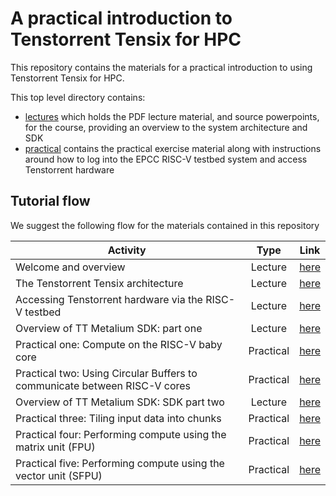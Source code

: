 # A practical introduction to Tenstorrent Tensix for HPC

This repository contains the materials for a practical introduction to using Tenstorrent Tensix for HPC. 

This top level directory contains:
* [lectures](lectures) which holds the PDF lecture material, and source powerpoints, for the course, providing an overview to the system architecture and SDK
* [practical](practical) contains the practical exercise material along with instructions around how to log into the EPCC RISC-V testbed system and access Tenstorrent hardware

## Tutorial flow

We suggest the following flow for the materials contained in this repository

| Activity        | Type           | Link |
| ------------- |:-------------:| :-------------:|
| Welcome and overview     | Lecture | [here](https://github.com/RISCVtestbed/tt-tutorial/blob/main/lectures/Welcome%20and%20overview.pdf) | 
| The Tenstorrent Tensix architecture      | Lecture | [here](https://github.com/RISCVtestbed/tt-tutorial/blob/main/lectures/Architecture%20overview.pdf) | 
| Accessing Tenstorrent hardware via the RISC-V testbed      | Lecture | [here](https://github.com/RISCVtestbed/tt-tutorial/blob/main/lectures/Accessing%20Tenstorrent.pdf) | 
| Overview of TT Metalium SDK: part one | Lecture | [here](https://github.com/RISCVtestbed/tt-tutorial/blob/main/lectures/SDK-data-movement.pdf) | 
| Practical one: Compute on the RISC-V baby core | Practical | [here](https://github.com/RISCVtestbed/tt-tutorial/tree/main/practical/one) | 
| Practical two: Using Circular Buffers to communicate between RISC-V cores | Practical | [here](https://github.com/RISCVtestbed/tt-tutorial/tree/main/practical/two) | 
| Overview of TT Metalium SDK: SDK part two | Lecture | [here](https://github.com/RISCVtestbed/tt-tutorial/blob/main/lectures/SDK-compute.pdf)| 
| Practical three: Tiling input data into chunks | Practical | [here](https://github.com/RISCVtestbed/tt-tutorial/tree/main/practical/three) | 
| Practical four: Performing compute using the matrix unit (FPU) | Practical | [here](https://github.com/RISCVtestbed/tt-tutorial/tree/main/practical/four) | 
| Practical five: Performing compute using the vector unit (SFPU)| Practical | [here](https://github.com/RISCVtestbed/tt-tutorial/tree/main/practical/five) | 
